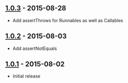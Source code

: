 ## [1.0.3] - 2015-08-28

* Add assertThrows for Runnables as well as Callables

## [1.0.2] - 2015-08-03

* Add assertNotEquals

## [1.0.1] - 2015-08-02

* Initial release

[1.0.3]: https://github.com/rnorth/visible-assertions/releases/tag/visible-assertions-1.0.3
[1.0.2]: https://github.com/rnorth/visible-assertions/releases/tag/visible-assertions-1.0.2
[1.0.1]: https://github.com/rnorth/visible-assertions/releases/tag/visible-assertions-1.0.1